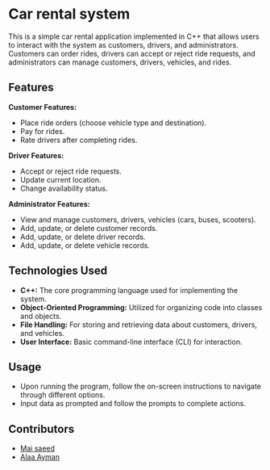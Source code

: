 # Car rental system

This is a simple car rental application implemented in C++ that allows users to interact with the system as customers, drivers, and administrators. Customers can order rides, drivers can accept or reject ride requests, and administrators can manage customers, drivers, vehicles, and rides.

## Features
**Customer Features:**
* Place ride orders (choose vehicle type and destination).
* Pay for rides.
* Rate drivers after completing rides.
  
**Driver Features:**
* Accept or reject ride requests.
* Update current location.
* Change availability status.
  
**Administrator Features:**
* View and manage customers, drivers, vehicles (cars, buses, scooters).
* Add, update, or delete customer records.
* Add, update, or delete driver records.
* Add, update, or delete vehicle records.

## Technologies Used
* **C++:** The core programming language used for implementing the system.
* **Object-Oriented Programming:** Utilized for organizing code into classes and objects.
* **File Handling:** For storing and retrieving data about customers, drivers, and vehicles.
* **User Interface:** Basic command-line interface (CLI) for interaction.

## Usage
* Upon running the program, follow the on-screen instructions to navigate through different options.
* Input data as prompted and follow the prompts to complete actions.

## Contributors
* [Mai saeed](https://github.com/mai-saeed)
* [Alaa Ayman](https://github.com/alaa-88)
